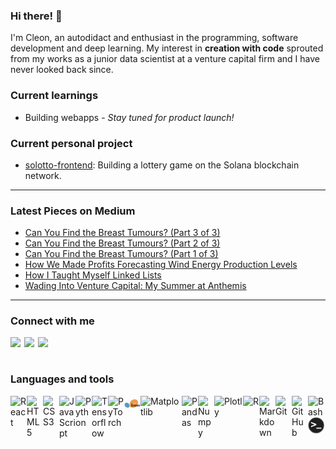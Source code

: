 ### Hi there! :wave:

I'm Cleon, an autodidact and enthusiast in the programming, software development and deep learning. My interest in **creation with code** sprouted from my works as a junior data scientist at a venture capital firm and I have never looked back since.

### Current learnings

- Building webapps - _Stay tuned for product launch!_

### Current personal project

- [solotto-frontend](https://github.com/CleonWong/solotto-frontend): Building a lottery game on the Solana blockchain network.
  <!-- <br>![ReadMe Card](https://github-readme-stats.vercel.app/api/pin/?username=CleonWong&repo=solotto-frontend) -->

---

### Latest Pieces on Medium

<!-- MEDIUM:START -->

- [Can You Find the Breast Tumours? (Part 3 of 3)](https://towardsdatascience.com/can-you-find-the-breast-tumours-part-3-of-3-388324241035)
- [Can You Find the Breast Tumours? (Part 2 of 3)](https://towardsdatascience.com/can-you-find-the-breast-tumours-part-2-of-3-1d43840707fc)
- [Can You Find the Breast Tumours? (Part 1 of 3)](https://towardsdatascience.com/can-you-find-the-breast-tumours-part-1-of-3-1473ba685036)
- [How We Made Profits Forecasting Wind Energy Production Levels](https://towardsdatascience.com/how-we-made-profits-forecasting-wind-energy-production-levels-b93bd3a7f1ed?source=rss-25cfa5ca1084------2)
- [How I Taught Myself Linked Lists](https://towardsdatascience.com/how-i-taught-myself-linked-lists-72c4837ea721?source=rss-25cfa5ca1084------2)
- [Wading Into Venture Capital: My Summer at Anthemis](https://medium.com/anthemis-insights/wading-into-venture-capital-my-summer-at-anthemis-c3a83066a13e?source=rss-25cfa5ca1084------2)
<!-- MEDIUM:END -->

---

### Connect with me

[<img align="left" width="22px" src="https://cdn.jsdelivr.net/npm/simple-icons@v3/icons/twitter.svg" />][twitter]
[<img align="left" width="22px" src="https://cdn.jsdelivr.net/npm/simple-icons@v3/icons/linkedin.svg" />][linkedin]
[<img align="left" width="22px" src="https://cdn.jsdelivr.net/npm/simple-icons@v3/icons/medium.svg" />][medium]

<br>
<br>

### Languages and tools

<img align="left" alt="React" width="26px" src="https://cdn.jsdelivr.net/npm/simple-icons@3.13.0/icons/react.svg" />

<img align="left" alt="HTML5" width="26px" src="https://cdn.jsdelivr.net/npm/simple-icons@3.13.0/icons/html5.svg" />

<img align="left" alt="CSS3" width="26px" src="https://cdn.jsdelivr.net/npm/simple-icons@3.13.0/icons/css3.svg" />

<img align="left" alt="JavaScript" width="26px" src="https://cdn.jsdelivr.net/npm/simple-icons@3.13.0/icons/javascript.svg" />

<img align="left" alt="Python" width="26px" src="https://cdn.jsdelivr.net/npm/simple-icons@v3/icons/python.svg" />

<img align="left" alt="Tensorflow" width="26px" src="https://cdn.jsdelivr.net/npm/simple-icons@v3/icons/tensorflow.svg" />

<img align="left" alt="PyTorch" width="26px" src="https://cdn.jsdelivr.net/npm/simple-icons@v3/icons/pytorch.svg" />

<img align="left" alt="scikit-learn" width="26px" src="https://raw.githubusercontent.com/github/explore/80688e429a7d4ef2fca1e82350fe8e3517d3494d/topics/scikit-learn/scikit-learn.png" />

<img align="left" alt="Matplotlib" width="66px" src="https://camo.githubusercontent.com/7cc5c1ce50d19bb148f96ffcb9b762201ad5e518/68747470733a2f2f6d6174706c6f746c69622e6f72672f5f7374617469632f6c6f676f322e737667" />

<img align="left" alt="Pandas" width="26px" src="https://cdn.jsdelivr.net/npm/simple-icons@v3/icons/pandas.svg" />

<img align="left" alt="Numpy" width="26px" src="https://cdn.jsdelivr.net/npm/simple-icons@3.13.0/icons/numpy.svg" />

<img align="left" alt="Plotly" width="46px" src="https://images.prismic.io/plotly-marketing-website/bd1f702a-b623-48ab-a459-3ee92a7499b4_logo-plotly.svg?auto=compress,format" />

<img align="left" alt="R" width="26px" src="https://cdn.jsdelivr.net/npm/simple-icons@v3/icons/r.svg" />

<img align="left" alt="Markdown" width="26px" src="https://cdn.jsdelivr.net/npm/simple-icons@v3/icons/markdown.svg" />

<img align="left" alt="Git" width="26px" src="https://cdn.jsdelivr.net/npm/simple-icons@v3/icons/git.svg" />

<img align="left" alt="GitHub" width="26px" src="https://cdn.jsdelivr.net/npm/simple-icons@v3/icons/github.svg" />

<img align="left" alt="Bash" width="26px" src="https://cdn.jsdelivr.net/npm/simple-icons@v3/icons/gnubash.svg" />

<img align="left" alt="Terminal" width="26px" src="https://raw.githubusercontent.com/github/explore/80688e429a7d4ef2fca1e82350fe8e3517d3494d/topics/terminal/terminal.png" />

[twitter]: https://twitter.com/CleonW_
[linkedin]: https://linkedin.com/in/cleonwong/
[medium]: https://medium.com/@cleonwong
